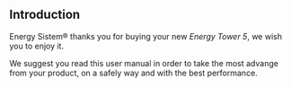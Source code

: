 ## Introduction

Energy Sistem® thanks you for buying your new *Energy Tower 5*, we wish you to enjoy it.

We suggest you read this user manual in order to take the most advange from your product, on a safely way and with the best performance.


